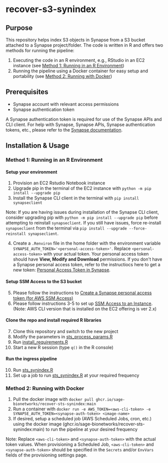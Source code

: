 # recover-s3-synindex

## Purpose
This repository helps index S3 objects in Synapse from a S3 bucket attached to a Synapse project/folder. The code is written in R and offers two methods for running the pipeline:

1. Executing the code in an R environment, e.g., RStudio in an EC2 instance (see [Method 1: Running in an R Environment](#method-1-running-in-an-r-environment))
2. Running the pipeline using a Docker container for easy setup and portability (see [Method 2: Running with Docker](#method-2-running-with-docker))

## Prerequisites

- Synapse account with relevant access permissions
- Synapse authentication token

A Synapse authentication token is required for use of the Synapse APIs and CLI client. For help with Synapse, Synapse APIs, Synapse authentication tokens, etc., please refer to the [Synapse documentation](https://help.synapse.org/docs/).

## Installation & Usage

### Method 1: Running in an R Environment

#### Setup your environment

1. Provision an EC2 Rstudio Notebook instance
2. Upgrade pip in the terminal of the EC2 instance with `python -m pip install --upgrade pip`
3. Install the Synapse CLI client in the terminal with `pip install synapseclient`

Note: If you are having issues during installation of the Synapse CLI client, consider upgrading pip with `python -m pip install --upgrade pip` before attempting to reinstall `synapseclient`. If you still have issues, force re-install `synapseclient` from the terminal via `pip install --upgrade --force-reinstall synapseclient`.

4. Create a `.Renviron` file in the home folder with the environment variable `SYNAPSE_AUTH_TOKEN='<personal-access-token>'`. Replace `<personal-access-token>` with your actual token. Your personal access token should have **View, Modify and Download** permissions. If you don't have a Synapse personal access token, refer to the instructiocs here to get a new token: [Personal Access Token in Synapse](https://www.synapse.org/#!PersonalAccessTokens:).

#### Setup SSM Access to the S3 bucket

5. Please follow the instructions to [Create a Synapse personal access token (for AWS SSM Access)](https://sagebionetworks.jira.com/wiki/spaces/SC/pages/938836322/Service+Catalog+Provisioning#Create-a-Synapse-personal-access-token) 
6. Please follow instructions 3-5 to set up [SSM Access to an Instance](https://sagebionetworks.jira.com/wiki/spaces/SC/pages/938836322/Service+Catalog+Provisioning#SSM-access-to-an-Instance). (Note: AWS CLI version that is installed on the EC2 offering is ver 2.x)

#### Clone the repo and install required R libraries

7. Clone this repository and switch to the new project
8. Modify the parameters in [sts_process_params.R](sts_process_params.R)
9. Run [install_requirements.R](install_requirements.R)
10. Start a new R session (type `q()` in the R console)

#### Run the ingress pipeline
10. Run [sts_synindex.R](sts_synindex.R)
11. Set up a job to run [sts_synindex.R](sts_synindex.R) at your required frequency

### Method 2: Running with Docker

1. Pull the docker image with `docker pull ghcr.io/sage-bionetworks/recover-sts-synindex:main`
2. Run a container with `docker run -e AWS_TOKEN=<aws-cli-token> -e SYNAPSE_AUTH_TOKEN=<synapse-auth-token> <image-name>`
3. If desired, setup a scheduled job (AWS Scheduled Jobs, cron, etc.) using the docker image (ghcr.io/sage-bionetworks/recover-sts-synindex:main) to run the pipeline at your desired frequency

Note: Replace `<aws-cli-token>` and `<synapse-auth-token>` with the actual token values. When provisioning a Scheduled Job, `<aws-cli-token>` and `<synapse-auth-token>` should be specified in the `Secrets` and/or `EnvVars` fields of the provisioning settings page.
